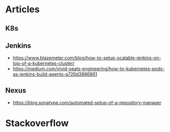 # Articles

## K8s
## Jenkins
* https://www.blazemeter.com/blog/how-to-setup-scalable-jenkins-on-top-of-a-kubernetes-cluster/
* https://medium.com/vivid-seats-engineering/how-to-kubernetes-pods-as-jenkins-build-agents-a726d3886861
## Nexus
* https://blog.sonatype.com/automated-setup-of-a-repository-manager
# Stackoverflow
